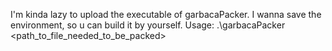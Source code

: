 I'm kinda lazy to upload the executable of garbacaPacker. I wanna save the environment, so u can build it by yourself.
Usage: .\garbacaPacker <path_to_file_needed_to_be_packed>
